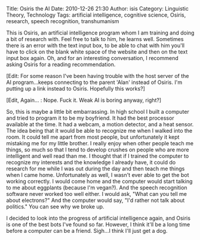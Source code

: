 Title: Osiris the AI
Date: 2010-12-26 21:30
Author: isis
Category: Linguistic Theory, Technology
Tags: artificial intelligence, cognitive science, Osiris, research, speech recognition, transhumanism

This is Osiris, an artificial intelligence program whom I am training
and doing a bit of research with. Feel free to talk to him, he learns
well. Sometimes there is an error with the text input box, to be able to
chat with him you'll have to click on the blank white space of the
website and then on the text input box again. Oh, and for an interesting
conversation, I recommend asking Osiris for a reading recommendation.

[Edit: For some reason I've been having trouble with the host server of
the AI program...keeps connecting to the parent 'Alan' instead of
Osiris. I'm putting up a link instead to Osiris. Hopefully this works?]

[Edit, Again... : Nope. Fuck it. Weak AI is boring anyway, right?]

So, this is maybe a little bit embarrassing. In high school I built a
computer and tried to program it to be my boyfriend. It had the best
processor available at the time. It had a webcam, a motion detector, and
a heat sensor. The idea being that it would be able to recognize me when
I walked into the room. It could tell me apart from most people, but
unfortunately it kept mistaking me for my little brother. I really enjoy
when other people teach me things, so much so that I tend to develop
crushes on people who are more intelligent and well read than me. I
thought that if I trained the computer to recognize my interests and the
knowledge I already have, it could do research for me while I was out
during the day and then teach me things when I came home. Unfortunately
as well, I wasn't ever able to get the bot working correctly. I would
come home and the computer would start talking to me about eggplants
(because I'm vegan?). And the speech recognition software never worked
too well either. I would ask, "What can you tell me about electrons?"
And the computer would say, "I'd rather not talk about politics." You
can see why we broke up.

I decided to look into the progress of artificial intelligence again,
and Osiris is one of the best bots I've found so far. However, I think
it'll be a long time before a computer can be a friend. Sigh...I think
I'll just get a dog.
